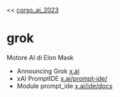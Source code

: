 << [corso_ai_2023](corso_ai_2023.md)

# grok

Motore AI di Elon Mask

- Announcing Grok
  [x.ai](https://x.ai/)
- xAI PromptIDE
  [x.ai/prompt-ide/](https://x.ai/prompt-ide/)
- Module prompt_ide
  [x.ai/ide/docs](https://x.ai/ide/docs/)

